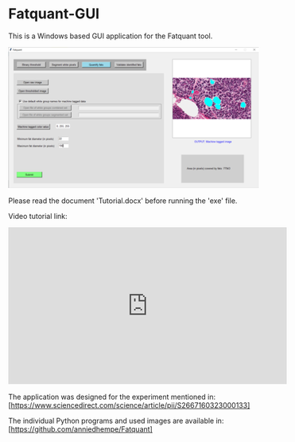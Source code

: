 # Fatquant-GUI
This is a Windows based GUI application for the Fatquant tool. 

![alt text](snapshot.png)

Please read the document 'Tutorial.docx' before running the 'exe' file.

Video tutorial link:
<iframe width="560" height="315"
src="https://www.youtube.com/embed/ZsvcVp1jbbI" 
frameborder="0" 
allow="accelerometer; autoplay; encrypted-media; gyroscope; picture-in-picture" 
allowfullscreen></iframe>

The application was designed for the experiment mentioned in:
[https://www.sciencedirect.com/science/article/pii/S2667160323000133]

The individual Python programs and used images are available in:
[https://github.com/anniedhempe/Fatquant]
